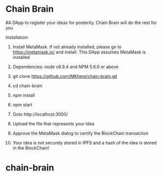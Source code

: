 # Chain Brain 

#A  DApp to register your ideas for posterity. Chain Brain will do the rest for you

Installation:

1. Install MetaMask. If not already installed, please go to https://metamask.io/ and install. This DApp assumes MetaMask is installed

2. Dependencies: node v8.9.4 and NPM 5.6.0 or above

3. git clone https://github.com/MKhere/chain-brain.git

4. cd chain-brain

5. npm install

6. npm start

7. Goto http://localhost:3000/

8. Upload the file that represents your Idea

9. Approve the MetaMask dialog to certify the BlockChain transaction

10. Your idea is not securely stored in IPFS and a hash of the idea is stored in the BlockChain!
 
# chain-brain
